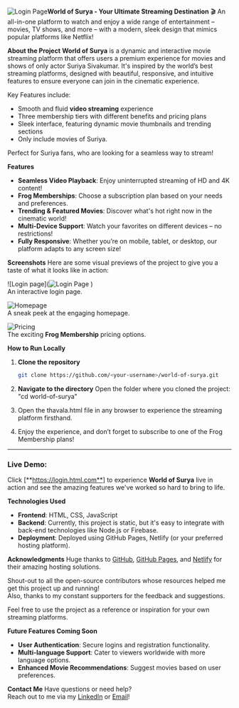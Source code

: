 ![Login Page](https://github.com/user-attachments/assets/8a2f792a-20e4-43e5-bc93-6e2c2b234e0a)**World of Surya - Your Ultimate Streaming Destination** 🎬
An all-in-one platform to watch and enjoy a wide range of entertainment – movies, TV shows, and more – with a modern, sleek design that mimics popular platforms like Netflix!

 **About the Project**
**World of Surya** is a dynamic and interactive movie streaming platform that offers users a premium experience for movies and shows of only actor Suriya Sivakumar. It's inspired by the world’s best streaming platforms, designed with beautiful, responsive, and intuitive features to ensure everyone can join in the cinematic experience.

Key Features include:
- Smooth and fluid **video streaming** experience
- Three membership tiers with different benefits and pricing plans
- Sleek interface, featuring dynamic movie thumbnails and trending sections
- Only include movies of Suriya.

Perfect for Suriya fans, who are looking for a seamless way to stream!

**Features**
- **Seamless Video Playback**: Enjoy uninterrupted streaming of HD and 4K content!
- **Frog Memberships**: Choose a subscription plan based on your needs and preferences. 
- **Trending & Featured Movies**: Discover what's hot right now in the cinematic world!
- **Multi-Device Support**: Watch your favorites on different devices – no restrictions!
- **Fully Responsive**: Whether you’re on mobile, tablet, or desktop, our platform adapts to any screen size!

**Screenshots**
Here are some visual previews of the project to give you a taste of what it looks like in action:

![Login page](![Login Page](https://github.com/user-attachments/assets/b2d856ac-4933-4f3b-b1b9-7d2809948c18)
)  
An interactive login page.

![Homepage](https://drive.google.com/file/d/1L4TsgK5qEujbmz09Qafx2x0a8o-8qEaG/view?usp=drive_link)  
A sneak peek at the engaging homepage.

![Pricing](https://drive.google.com/file/d/1KSnkOjFv98DlzfobG_7zyAQ35q-D67g0/view?usp=drive_link)  
The exciting **Frog Membership** pricing options.

**How to Run Locally**
1. **Clone the repository**  
   ```bash
   git clone https://github.com/<your-username>/world-of-surya.git

2. **Navigate to the directory**
Open the folder where you cloned the project:
  "cd world-of-surya"

3. Open the thavala.html file in any browser to experience the streaming platform firsthand.

4. Enjoy the experience, and don’t forget to subscribe to one of the Frog Membership plans!


---

### **Live Demo:**
Click [**https://login.html.com**] to experience **World of Surya** live in action and see the amazing features we've worked so hard to bring to life.

**Technologies Used**
- **Frontend**: HTML, CSS, JavaScript
- **Backend**: Currently, this project is static, but it's easy to integrate with back-end technologies like Node.js or Firebase.
- **Deployment**: Deployed using GitHub Pages, Netlify (or your preferred hosting platform).

**Acknowledgments**
Huge thanks to [GitHub](https://github.com), [GitHub Pages](https://pages.github.com/), and [Netlify](https://www.netlify.com/) for their amazing hosting solutions.

Shout-out to all the open-source contributors whose resources helped me get this project up and running!  
Also, thanks to my constant supporters for the feedback and suggestions.

Feel free to use the project as a reference or inspiration for your own streaming platforms.

**Future Features Coming Soon**
- **User Authentication**: Secure logins and registration functionality.
- **Multi-language Support**: Cater to viewers worldwide with more language options.
- **Enhanced Movie Recommendations**: Suggest movies based on user preferences.

**Contact Me**
Have questions or need help?  
Reach out to me via my [LinkedIn](www.linkedin.com/in/ashwin-a-a-profile) or [Email](ashwinaa2005@gmail.com)!
